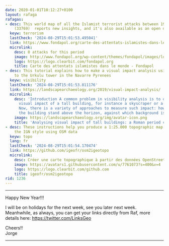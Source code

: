```yaml
---
date: 2020-01-01T10:12:27+0100
layout: rafaga
rafagas:
- desc: This world map of all the Islamist terrorist attacks between 1979 and 2019
    (33769)  reports new insights, and it's also available as an open database
  keyw: terrorism
  lastCheck: '2024-08-29T15:01:53.495041'
  link: https://www.fondapol.org/carte-des-attentats-islamistes-dans-le-monde/
  microlink:
    desc: 0 attacks for this period
    image: http://www.fondapol.org/wp-content/themes/fondapol/images/logo-fondapol.png
    logo: https://logo.clearbit.com/fondapol.org
    title: Carte des attentats islamistes dans le monde - Fondapol
- desc: This tutorial explains how to make a visual impact analysis using QGIS, applied
    to the Urkulu tower in the Navarre Pyrenees
  keyw: visibility
  lastCheck: '2024-08-29T15:01:53.811176'
  link: https://landscapearchaeology.org/2019/visual-impact-analysis/
  microlink:
    desc: 'Introduction A common problem in visibility analysis is to determine the
      visual impact of a tall building, for instance a skyscraper or a wind turbine.
      Now, there is a variety of approaches to measure such impact: how tall does
      the building stand above the horizon, against which background is it...'
    image: https://landscapearchaeology.org/img/avatar-icon.png
    title: 'Analysing visual impact of tall buildings: a Roman period case study'
- desc: These instructions help you produce a 1:25.000 topographic map of France with
    the IGN style using OSM data
  keyw: topo
  lang: fr
  lastCheck: '2024-08-29T15:01:54.170474'
  link: https://github.com/igeofr/osm2igeotopo
  microlink:
    desc: Créer une carte topographique à partir des données OpenStreetMap. - igeofr/osm2igeotopo
    image: https://avatars1.githubusercontent.com/u/7761073?s=400&v=4
    logo: https://logo.clearbit.com/github.com
    title: igeofr/osm2igeotopo
rid: 1236
---
```


---
Happy New Year!!! 

I will be on holidays for the next week, see you later next week. Meanhwhile, as always, you can get your links directly from Raf, more details here: https://twitter.com/LinksGeo

Cheers!!<br/>
Jorge

---